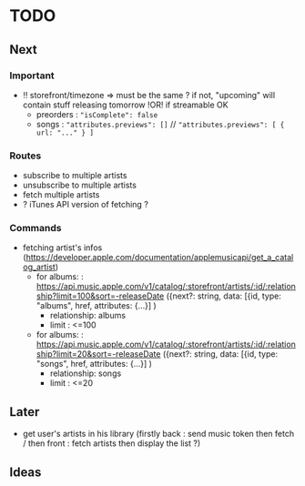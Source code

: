 # TODO

## Next

### Important

-   ‼️ storefront/timezone => must be the same ? if not, "upcoming" will contain stuff releasing tomorrow !OR! if streamable OK
    -   preorders : `"isComplete": false`
    -   songs : `"attributes.previews": []` // `"attributes.previews": [ { url: "..." } ]`

### Routes

-   subscribe to multiple artists
-   unsubscribe to multiple artists
-   fetch multiple artists
-   ? iTunes API version of fetching ?

### Commands

-   fetching artist's infos (https://developer.apple.com/documentation/applemusicapi/get_a_catalog_artist)
    -   for albums: : https://api.music.apple.com/v1/catalog/:storefront/artists/:id/:relationship?limit=100&sort=-releaseDate ({next?: string, data: [{id, type: "albums", href, attributes: {...}] )
        -   relationship: albums
        -   limit : <=100
    -   for albums: : https://api.music.apple.com/v1/catalog/:storefront/artists/:id/:relationship?limit=20&sort=-releaseDate ({next?: string, data: [{id, type: "songs", href, attributes: {...}] )
        -   relationship: songs
        -   limit : <=20

## Later

-   get user's artists in his library (firstly back : send music token then fetch / then front : fetch artists then display the list ?)

## Ideas
